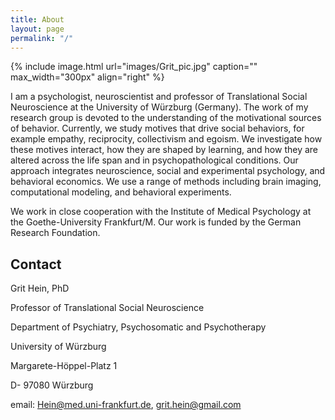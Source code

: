 ```yaml
---
title: About
layout: page
permalink: "/"
---
```

{% include image.html url="images/Grit_pic.jpg" caption="" max_width="300px" align="right" %}

I am a psychologist, neuroscientist and professor of Translational Social Neuroscience at the University of Würzburg (Germany). The work of my research group is devoted to the understanding of the motivational sources of behavior. Currently, we study motives that drive social behaviors, for example empathy, reciprocity, collectivism and egoism. We investigate how these motives interact, how they are shaped by learning, and how they are altered across the life span and in psychopathological conditions. Our approach integrates neuroscience, social and experimental psychology, and behavioral economics. We use a range of methods including brain imaging, computational modeling, and behavioral experiments.

We work in close cooperation with the Institute of Medical Psychology at the Goethe-University Frankfurt/M. Our work is funded by the German Research Foundation.

## Contact

Grit Hein, PhD

Professor of Translational Social Neuroscience

Department of Psychiatry, Psychosomatic and Psychotherapy

University of Würzburg

Margarete-Höppel-Platz 1

D- 97080 Würzburg

email: Hein@med.uni-frankfurt.de, grit.hein@gmail.com